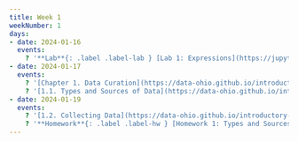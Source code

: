 ```yaml
---
title: Week 1
weekNumber: 1
days:
- date: 2024-01-16
  events:
    ? '**Lab**{: .label .label-lab } [Lab 1: Expressions](https://jupyterhub.academic.kube.ohio.edu/hub/user-redirect/git-pull?repo=https%3A%2F%2Fgithub.com%2Fdata-ohio%2FMATH2530_Spring23-24&urlpath=lab%2Ftree%2FMATH2530_Spring22-23%2Flab%2Flab01%2Flab01.ipynb&branch=main)'
- date: 2024-01-17
  events:
    ? '[Chapter 1. Data Curation](https://data-ohio.github.io/introductory-data-science/1/1_curation.html)'
    ? '[1.1. Types and Sources of Data](https://data-ohio.github.io/introductory-data-science/1/1/1_1_data_types.html)'
- date: 2024-01-19
  events:
    ? '[1.2. Collecting Data](https://data-ohio.github.io/introductory-data-science/1/2/1_2_acquire_data.html)'
    ? '**Homework**{: .label .label-hw } [Homework 1: Types and Sources of Data and Python Expressions](https://jupyterhub.academic.kube.ohio.edu/hub/user-redirect/git-pull?repo=https%3A%2F%2Fgithub.com%2Fdata-ohio%2FMATH2530_Spring22-23&urlpath=lab%2Ftree%2FMATH2530_Spring22-23%2Fhw%2Fhw01%2Fhw01.ipynb&branch=main)'
---
```

